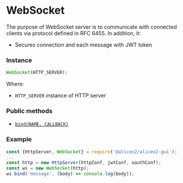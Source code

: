 # WebSocket
The purpose of WebSocket server is to communicate with connected clients via protocol defined in RFC 6455. In addition, it:
- Secures connection and each message with JWT token

### Instance
```js
WebSocket(HTTP_SERVER);
```
Where:
 * `HTTP_SERVER` instance of HTTP server

### Public methods
 * [`bind(NAME, CALLBACK)`](https://github.com/awegrzyn/Gui/blob/docs/docs/API.md#WebSocket+bind)

### Example
```js
const {HttpServer, WebSocket} = require('@aliceo2/aliceo2-gui');
...
const http = new HttpServer(httpConf, jwtConf, oauthConf);
const ws = new WebSocket(http);
ws.bind('message', (body) => console.log(body));
```

